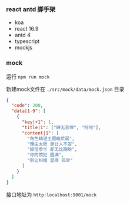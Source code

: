 ### react antd 脚手架
- koa
- react 16.9
- antd 4
- typescript
- mockjs

### mock

运行 `npm run mock`

新建mock文件在 `./src/mock/data/mock.json` 目录

```json
{
  "code": 200,
  "data|1-9": [
    {
      "key|+1": 1,
      "title|1": ["肆无忌惮", "呵呵"],
      "content|1": [
        "角色精湛主题略荒诞",
        "理由太短 是让人不安",
        "疑信参半 却无比期盼",
        "你的惯犯 圆满",
        "别让纠缠 显得 孤单"
      ]
    }
  ]
}
```
接口地址为 `http:localhost:9001/mock`
